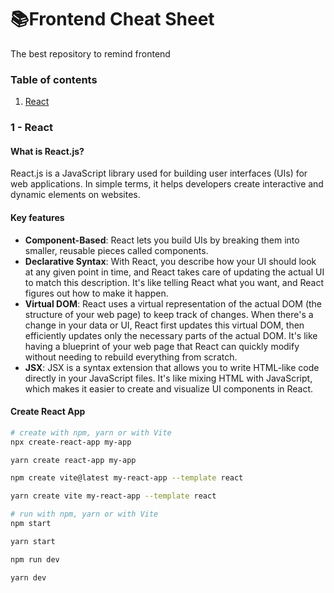 # 📚Frontend Cheat Sheet
The best repository to remind frontend

### Table of contents
1. [React](#react)
<!-- 2. [Redux](#redux)
3. [Axios](#axios) -->

### 1 - React
#### What is React.js?
React.js is a JavaScript library used for building user interfaces (UIs) for web applications. In simple terms, it helps developers create interactive and dynamic elements on websites.
#### Key features
- **Component-Based**: React lets you build UIs by breaking them into smaller, reusable pieces called components.
- **Declarative Syntax**: With React, you describe how your UI should look at any given point in time, and React takes care of updating the actual UI to match this description. It's like telling React what you want, and React figures out how to make it happen.
- **Virtual DOM**: React uses a virtual representation of the actual DOM (the structure of your web page) to keep track of changes. When there's a change in your data or UI, React first updates this virtual DOM, then efficiently updates only the necessary parts of the actual DOM. It's like having a blueprint of your web page that React can quickly modify without needing to rebuild everything from scratch.
- **JSX**: JSX is a syntax extension that allows you to write HTML-like code directly in your JavaScript files. It's like mixing HTML with JavaScript, which makes it easier to create and visualize UI components in React.

#### Create React App
```bash
# create with npm, yarn or with Vite
npx create-react-app my-app

yarn create react-app my-app

npm create vite@latest my-react-app --template react

yarn create vite my-react-app --template react
```

```bash
# run with npm, yarn or with Vite
npm start

yarn start

npm run dev

yarn dev
```